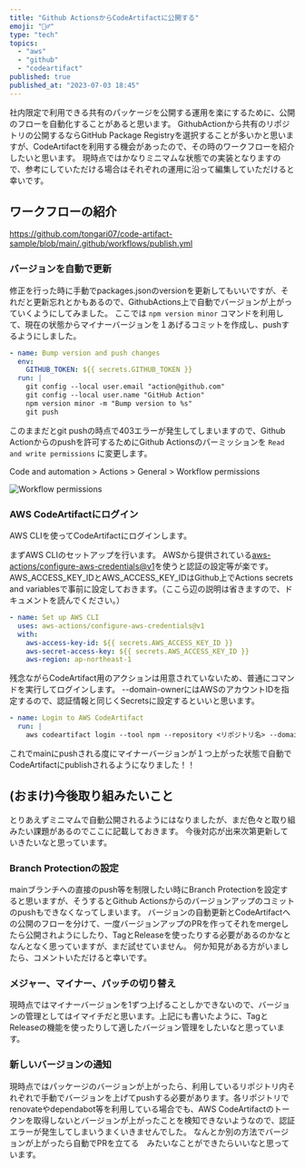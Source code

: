 ```yaml
---
title: "Github ActionsからCodeArtifactに公開する"
emoji: "🏄‍♂️"
type: "tech"
topics:
  - "aws"
  - "github"
  - "codeartifact"
published: true
published_at: "2023-07-03 18:45"
---
```


社内限定で利用できる共有のパッケージを公開する運用を楽にするために、公開のフローを自動化することがあると思います。
GithubActionから共有のリポジトリの公開するならGitHub Package Registryを選択することが多いかと思いますが、CodeArtifactを利用する機会があったので、その時のワークフローを紹介したいと思います。
現時点ではかなりミニマムな状態での実装となりますので、参考にしていただける場合はそれぞれの運用に沿って編集していただけると幸いです。

## ワークフローの紹介

<https://github.com/tongari07/code-artifact-sample/blob/main/.github/workflows/publish.yml>

### バージョンを自動で更新

修正を行った時に手動でpackages.jsonのversionを更新してもいいですが、それだと更新忘れとかもあるので、GithubActions上で自動でバージョンが上がっていくようにしてみました。
ここでは `npm version minor` コマンドを利用して、現在の状態からマイナーバージョンを１あげるコミットを作成し、pushするようにしました。

```yml
- name: Bump version and push changes
  env:
    GITHUB_TOKEN: ${{ secrets.GITHUB_TOKEN }}
  run: |
    git config --local user.email "action@github.com"
    git config --local user.name "GitHub Action"
    npm version minor -m "Bump version to %s"
    git push
```

このままだとgit pushの時点で403エラーが発生してしまいますので、Github Actionからのpushを許可するためにGithub Actionsのパーミッションを `Read and write permissions` に変更します。

Code and automation > Actions > General > Workflow permissions

![Workflow permissions](https://storage.googleapis.com/zenn-user-upload/92627c95472f-20230702.png)

### AWS CodeArtifactにログイン

AWS CLIを使ってCodeArtifactにログインします。

まずAWS CLIのセットアップを行います。
AWSから提供されている[aws-actions/configure-aws-credentials@v1](https://github.com/aws-actions/configure-aws-credentials)を使うと認証の設定等が楽です。
AWS_ACCESS_KEY_IDとAWS_ACCESS_KEY_IDはGithub上でActions secrets and variablesで事前に設定しておきます。（ここら辺の説明は省きますので、ドキュメントを読んでください。）

```yml
- name: Set up AWS CLI
  uses: aws-actions/configure-aws-credentials@v1
  with:
    aws-access-key-id: ${{ secrets.AWS_ACCESS_KEY_ID }}
    aws-secret-access-key: ${{ secrets.AWS_ACCESS_KEY_ID }}
    aws-region: ap-northeast-1
```

残念ながらCodeArtifact用のアクションは用意されていないため、普通にコマンドを実行してログインします。
--domain-ownerにはAWSのアカウントIDを指定するので、認証情報と同じくSecretsに設定するといいと思います。

```yml
- name: Login to AWS CodeArtifact
  run: |
    aws codeartifact login --tool npm --repository <リポジトリ名> --domain <ドメイン名> --domain-owner ${{ secrets.AWS_ACCOUNT_ID }} --region <リージョン>
```

これでmainにpushされる度にマイナーバージョンが１つ上がった状態で自動でCodeArtifactにpublishされるようになりました！！

## (おまけ)今後取り組みたいこと

とりあえずミニマムで自動公開されるようにはなりましたが、まだ色々と取り組みたい課題があるのでここに記載しておきます。
今後対応が出来次第更新していきたいなと思っています。

### Branch Protectionの設定

mainブランチへの直接のpush等を制限したい時にBranch Protectionを設定すると思いますが、そうするとGithub Actionsからのバージョンアップのコミットのpushもできなくなってしまいます。
バージョンの自動更新とCodeArtifactへの公開のフローを分けて、一度バージョンアップのPRを作ってそれをmergeしたら公開されようにしたり、TagとReleaseを使ったりする必要があるのかなとなんとなく思っていますが、まだ試せていません。
何か知見がある方がいましたら、コメントいただけると幸いです。

### メジャー、マイナー、パッチの切り替え

現時点ではマイナーバージョンを1ずつ上げることしかできないので、バージョンの管理としてはイマイチだと思います。上記にも書いたように、TagとReleaseの機能を使ったりして適したバージョン管理をしたいなと思っています。

### 新しいバージョンの通知

現時点ではパッケージのバージョンが上がったら、利用しているリポジトリ内それぞれで手動でバージョンを上げてpushする必要があります。各リポジトリでrenovateやdependabot等を利用している場合でも、AWS CodeArtifactのトークンを取得しないとバージョンが上がったことを検知できないようなので、認証エラーが発生してしまいうまくいきませんでした。
なんとか別の方法でバージョンが上がったら自動でPRを立てる　みたいなことができたらいいなと思っています。
